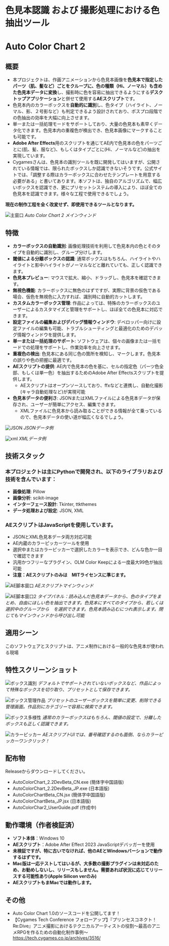 # 色見本認識 および 撮影処理における色抽出ツール
# Auto Color Chart 2

## 概要
- 本プロジェクトは、作画アニメーションから色見本画像を**色見本で指定したパーツ（肌、髪など）ごとをクループに、色の種類（Hi、ノーマル）も含めた色見本データに変換**し、撮影時に色を容易に抽出できるようにする**デスクトップアプリケーション**と併せて使用する**AEスクリプト**です。
- 色見本内のカラーボックスを**自動的に識別**し、色タイプ（ハイライト、ノーマル、影、２号影など）も判定できるよう設計されており、ポスプロ段階での色抽出の効率を大幅に向上させます。
- 単一または一括処理モードをサポートしており、大量の色見本も素早くデータ化できます。色見本内の重複色が検出でき、色見本画像にマークすることも可能です。
- **Adobe After Effects**用のスクリプトを通じてAE内で色見本の色をパーツごとに(肌、髪、服など)、もしくはタイプごとに(Hi、ノーマルなど)の抽出を実現しています。
- Cygamesさんは、色見本の識別ツールを既に開発してはいますが、公開されている情報では、限られたボックスしか認識できないそうです。公式サイトでは、「調整する際はカラーボックスに合わせたテンプレートを用意する必要がある」と書いてあります。本ソフトは、独自のアルゴリズムで、幅広いボックスを認識でき、更にプリセットシステムの導入により、ほぼ全ての色見本を認識できます。様々な工程で使用できるでしょう。

**現在の制作工程を全く改変せず、即使用できるツールとなります。**

![主窗口](https://github.com/ChenxingM/AutoColorChart/blob/main/screenshoots/mian.png "Auto Color Chart 2 メインウィンド")
*Auto Color Chart 2 メインウィンド*

## 特徴
- **カラーボックスの自動識別**: 画像処理技術を利用して色見本内の色とそのタイプを自動的に識別し、グループ分けします。
- **閾値による分離ボックスの認識**: 通常ボックスはもちろん、ハイライトやハイライトと影中ハイライトがノーマルなどと離れていても、正しく認識できます。
- **色見本プレビュー**: マウスで拡大、縮小、ドラッグし、色見本を確認できます。
- **無視色機能**: カラーボックスに無色のはずですが、実際に背景の仮色である場合、仮色を無視色に入力すれば、識別時に自動的カットします。
- **カスタムカラーボックス管理**: 作品によっては、特殊のカラーボックスのユーザーによるカスタマイズと管理をサポートし、ほぼ全ての色見本に対応できます。
- **設定ファイルの編集およびデバッグ情報ウィンドウ**: デベロッパー向けに設定ファイルの編集も可能、トラブルシューティングと最適化のためのデバッグ情報ウィンドウを提供します。
- **単一または一括処理のサポート**: ソフトウェアは、個々の画像または一括モードでの処理をサポートし、作業効率を向上させます。
- **重複色の検出**: 色見本にある同じ色の箇所を検知し、マークします。色見本の誤りや色の把握に最適です。
- **AEスクリプトの提供**: AE内で色見本の色を基に、セルの指定色（パーツ色全部、もしくは単一色）を抽出するためのAdobe After Effectsスクリプトを提供します。
  - AEスクリプトはオープンソースしており、ffxなどと連携し、自動化撮影(キャラ自動処理など)が実現可能
- **色見本データの便利さ**: JSONまたはXMLファイルによる色見本データが保存され、ユーザーが簡単にアクセス、編集できます。
  - XMLファイルに色見本から読み取ることができる情報が全て乗っているので、色見本データの使い道が幅広くなるでしょう。

![JSON](https://github.com/ChenxingM/AutoColorChart/blob/main/screenshoots/json.png "JSON")
*JSONデータ例*

![xml](https://github.com/ChenxingM/AutoColorChart/blob/main/screenshoots/xml.png "xml")
*XMLデータ例*


## 技術スタック
### 本プロジェクトは主にPythonで開発され、以下のライブラリおよび技術を含んでいます：
- **画像処理**: Pillow
- **画像分析**: scikit-image
- **インターフェース設計**: Tkinter, ttkthemes
- **データ処理および設定**: JSON, XML
### AEスクリプトはJavaScriptを使用しています。
- JSONとXML色見本データ両方対応可能
- AE内蔵のカラーピッカーツールを使用
- 選択中またはカラーピッカーで選択したカラーを表示でき、どんな色か一目で確認できます
- 汎用かつフリーなプラグイン、OLM Color Keepによる一度最大99色が抽出可能
- **注意：AEスクリプトのみは　MITライセンスに準じます。**

![AE脚本窗口](https://github.com/ChenxingM/AutoColorChart/blob/main/screenshoots/aescriptmain.png "AE Scriptメインウィンド")
*AEスクリプトマインウィンド*

![AE脚本窗口2](https://github.com/ChenxingM/AutoColorChart/blob/main/screenshoots/aescripttypepanel.png "AE Scriptメインウィンド2")
*タイプパネル：読み込んだ色見本データから、色のタイプをまとめ、自由にほしい色を抽出できます。色見本にすべてのタイプから、若しくは選択中のグループから　を選択できます。色見本読み込むにつれ表示します。閉じてもマインウィンドから呼び出し可能*


## 適用シーン
このソフトウェアとスクリプトは、アニメ制作における一般的な色見本が使われる現場

## 特性スクリーンショット

![ボックス識別](https://github.com/ChenxingM/AutoColorChart/blob/main/screenshoots/usrboxreg.png "ボックス識別")
*デフォルトでサポートされていないボックスなど、作品によって特殊なボックスを切り取り、プリセットとして保存できます。*

![ボックス管理作品](https://github.com/ChenxingM/AutoColorChart/blob/main/screenshoots/usrboxmgn.png "ボックス管理")
*プリセットのユーザーボックスを簡単に変更、削除できる管理画面。作品別にカテゴリーで容易に検索できます。*

![ボックス多様性](https://github.com/ChenxingM/AutoColorChart/blob/main/supportedBoxes/03_00.PNG "ボックス多様性")
*通常のカラーボックスはもちろん、閾値の設定で、分離したボックスも正しく認識できます。*

![カラーピッカー](https://github.com/ChenxingM/AutoColorChart/blob/main/screenshoots/colorpicker.gif "カラーピッカー")
*AEスクリプトUIでは、番号確認するのも面倒、ならカラーピッカーワンクリック！*

## 配布物
Releaseからダウンロードしてください。
- AutoColorChart_2.2DevBeta_CN.exe (簡体字中国語版)
- AutoColorChart_2.2DevBeta_JP.exe (日本語版)
- AutoColorChartBeta_CN.jsx (簡体字中国語版)
- AutoColorChartBeta_JP.jsx (日本語版)
- AutoColorChar2_UserGuide.pdf (作成中)

## 動作環境（作者検証済）
- **ソフト本体**：Windows 10
- **AEスクリプト**：Adobe After Effect 2023 JavaScriptデバッガーを使用
- **未検証ですが、特に古いでなければ、他のAEとWindowsバーションで動作するはずです。**
- **Mac版は一応テストしてはいるが、大多数の撮影プラグインは未対応のため、お勧めしないし、リリースもしません。需要あれば状況に応じてリリースする可能性あり(Apple Silicon verのみ)**
- **AEスクリプトもまMacでは動作します。**
  
## その他
- Auto Color Chart 1.0のソースコードを公開してます！
- 【Cygames Tech Conference フォローアップ】『プリンセスコネクト！Re:Dive』アニメ撮影におけるテクニカルアーティストの役割～最高のアニメRPGを作るための自動化制作事例～　https://tech.cygames.co.jp/archives/3516/
